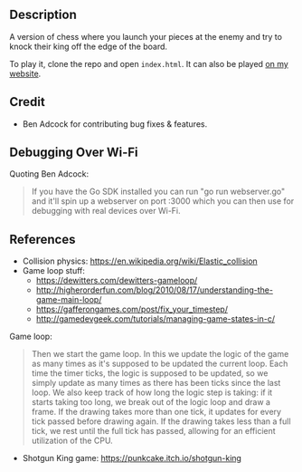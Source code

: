## Description
A version of chess where you launch your pieces at the enemy and try to knock their king off the edge of the board.

To play it, clone the repo and open `index.html`. It can also be played [on my website](https://www.kevingal.com/apps/slingshotchess.html).

## Credit
* Ben Adcock for contributing bug fixes & features.

## Debugging Over Wi-Fi
Quoting Ben Adcock:

> If you have the Go SDK installed you can run "go run webserver.go" and it'll spin up a webserver on port :3000 which you can then use for debugging with real devices over Wi-Fi.

## References
* Collision physics: <https://en.wikipedia.org/wiki/Elastic_collision>
* Game loop stuff:
  - <https://dewitters.com/dewitters-gameloop/>
  - <http://higherorderfun.com/blog/2010/08/17/understanding-the-game-main-loop/>
  - <https://gafferongames.com/post/fix_your_timestep/>
  - <http://gamedevgeek.com/tutorials/managing-game-states-in-c/>

Game loop:

> Then we start the game loop. In this we update the logic of the game as many times as it's supposed to be updated the current loop. Each time the timer ticks, the logic is supposed to be updated, so we simply update as many times as there has been ticks since the last loop. We also keep track of how long the logic step is taking: if it starts taking too long, we break out of the logic loop and draw a frame. If the drawing takes more than one tick, it updates for every tick passed before drawing again. If the drawing takes less than a full tick, we rest until the full tick has passed, allowing for an efficient utilization of the CPU. 
* Shotgun King game: <https://punkcake.itch.io/shotgun-king>
